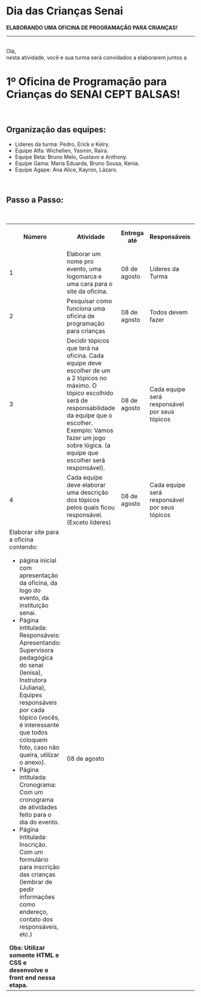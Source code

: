 # Dia das Crianças Senai
<b>ELABORANDO UMA OFICINA DE PROGRAMAÇÃO PARA CRIANÇAS!</b><br>
<hr>
<br>
Olá,<br> 
nesta atividade, você e sua turma será convidados a elaborarem juntos a 
<br>

<h1>1º Oficina de Programação para Crianças do SENAI CEPT BALSAS!</h1>

<br>

<h2> Organização das equipes: </h2>

<ul>
  <li>
Lideres da turma: Pedro, Erick e Kelry.
  </li>

  <li>
Equipe Alfa: Wichellen, Yasmin, Raira.
</li>

<li>
Equipe Beta: Bruno Melo, Gustavo e Anthony. 
</li>

<li>
Equipe Gama: Maria Eduarda, Bruno Sousa, Kenia. 
</li>

<li>
Equipe Agape: Ana Alice, Kayron, Lázaro.
</li>
</ul>


<br>
<h2>Passo a Passo:</h2>
<br>
<table>
  <tr>
    <th>Número</th>
    <th> Atividade </th>
    <th> Entrega até</th>
    <th> Responsáveis</th>
    <th> Forma de Entrega</th>
  </tr>
  <tr>
    <td> 1 </td>
    <td> Elaborar um nome pro evento, 
    uma logomarca e uma cara para o site 
    da oficina. </td>
    <td> 08 de agosto </td>
    <td>Líderes da Turma</td>
    <td> Entregar arquivos via e-mail ou github</td>
  </tr>

  <tr>
    <td> 2 </td>
    <td> Pesquisar como funciona
    uma oficina de programação para crianças</td>
    <td> 08 de agosto</td>
    <td> Todos devem fazer</td>
    <td> Não há entregas</td>
  </tr>

  <Tr>
    <td>3</td>
    <td>  Decidir tópicos que terá na oficina. Cada equipe deve escolher de um a 2 tópicos no máximo. 
    O tópico escolhido será de responsabilidade da equipe que o escolher. Exemplo: Vamos fazer um jogo sobre lógica. 
    (a equipe que escolher será responsável).</td>
    <td> 08 de agosto</td>
    <td> Cada equipe será responsável por seus tópicos</td>
    <td> Entregar aos líderes o que cada equipe fará</td>
  </Tr>

  <tr>
    <td> 4 </td>
    <td> Cada equipe deve elaborar uma descrição dos tópicos pelos quais ficou responsável. (Exceto líderes)</td>
    <td> 08 de agosto</td>
    <td>Cada equipe será responsável por seus tópicos</td>
    <td>Entregar aos líderes o que cada equipe fará</td>
  </tr>

  <tr>
    <td>Elaborar site para a oficina contendo: 
    <ul>
      <li> página inicial com apresentação da oficina, da logo do evento, da instituição senai.</li>
      <li> Página intitulada: Responsáveis: Apresentando: Supervisora pedagógica do senai (lenisa), Instrutora (Juliana), Equipes responsáveis por cada tópico (vocês, é interessante que todos coloquem foto, caso não queira, utilizar o anexo). </li>
      <li> Página intitulada: Cronograma: Com um cronograma de atividades feito para o dia do evento.</li>
      <li> Página intitulada: Inscrição. Com um formulário para inscrição das crianças (lembrar de pedir informações como endereço, contato dos responsáveis, etc.)</li>
    </ul>
      <b>Obs: Utilizar somente HTML e CSS e desenvolve o front end nessa etapa.</b>
    </td>
    <td> 08 de agosto</td>
    <td></td>
  </tr>
</table>
